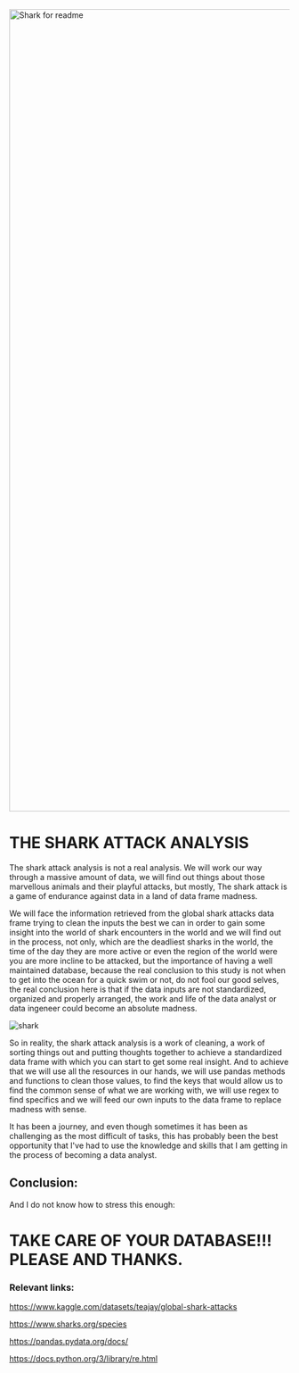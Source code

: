 
<img width="1438" alt="Shark for readme" src="https://github.com/LeoBulcsu/data-cleaning-sharkattack/assets/136447924/d73b382a-d69d-4134-9769-d5dd55e43758">



# THE SHARK ATTACK ANALYSIS


The shark attack analysis is not a real analysis. We will work our way through a massive amount of data, we will find out things about those marvellous animals and their playful attacks, but mostly, The shark attack is a game of endurance against data in a land of data frame madness.

We will face the information retrieved from the global shark attacks data frame trying to clean the inputs the best we can in order to gain some insight into the world of shark encounters in the world and we will find out in the process, not only, which are the deadliest sharks in the world, the time of the day they are more active or even the region of the world were you are more incline to be attacked, but the importance of having a well maintained database, because the real conclusion to this study is not when to get into the ocean for a quick swim or not, do not fool our good selves, the real conclusion here is that if the data inputs are not standardized, organized and properly arranged, the work and life of the data analyst or data ingeneer could become an absolute madness.

![shark](https://github.com/LeoBulcsu/data-cleaning-sharkattack/assets/136447924/f7c7ca5f-02d8-4497-8fdb-7999bdc68972)

So in reality, the shark attack analysis is a work of cleaning, a work of sorting things out and putting thoughts together to achieve a standardized data frame with which you can start to get some real insight. And to achieve that we will use all the resources in our hands, we will use pandas methods and functions to clean those values, to find the keys that would allow us to find the common sense of what we are working with, we will use regex to find specifics and we will feed our own inputs to the data frame to replace madness with sense.

It has been a journey, and even though sometimes it has been as challenging as the most difficult of tasks, this has probably been the best opportunity that I've had to use the knowledge and skills that I am getting in the process of becoming a data analyst. 


## Conclusion:

And I do not know how to stress this enough:

# TAKE CARE OF YOUR DATABASE!!! PLEASE AND THANKS.


### Relevant links:

https://www.kaggle.com/datasets/teajay/global-shark-attacks

https://www.sharks.org/species

https://pandas.pydata.org/docs/

https://docs.python.org/3/library/re.html
